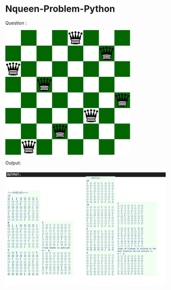 # Nqueen-Problem-Python


Question :

![Ques](https://github.com/Jaisood08/Nqueen-Problem-Python/blob/main/Q.jpg)


Output:

![OUT](https://github.com/Jaisood08/Nqueen-Problem-Python/blob/main/output1.png)
